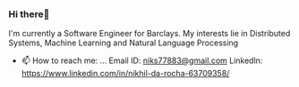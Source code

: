### Hi there👋
 I'm currently a Software Engineer for  Barclays.
 My interests lie in Distributed Systems, Machine Learning and Natural Language Processing

- 📫 How to reach me: ...
     Email ID: niks77883@gmail.com
     Linkedln: https://www.linkedin.com/in/nikhil-da-rocha-63709358/

<!--
**nikhildarocha/nikhildarocha** is a ✨ _special_ ✨ repository because its `README.md` (this file) appears on your GitHub profile.

Here are some ideas to get you started:

- 🔭 I’m currently working on ...
- 🌱 I’m currently learning ...
- 👯 I’m looking to collaborate on ...
- 🤔 I’m looking for help with ...
- 💬 Ask me about ...
- 📫 How to reach me: ...
- 😄 Pronouns: ...
- ⚡ Fun fact: ...
-->
